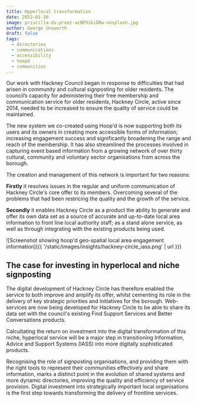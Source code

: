 ```yaml
---
title: Hyperlocal transformation 
date: 2022-01-20
image: priscilla-du-preez-acNPOikiDRw-unsplash.jpg
author: George Unsworth
draft: false
tags:
  - directories
  - communications
  - accessibility 
  - hoopd
  - communities
---
```


Our work with Hackney Council began in response to difficulties that had arisen in community and cultural signposting for older residents. 
The council’s capacity for administering their free membership and communication service for older residents, Hackney Circle, active since 2014, 
needed to be increased to ensure the quality of service could be maintained. 

The new system we co-created using Hoop'd is now supporting both its users and its owners in creating more accessible forms of information; 
increasing engagement success and significantly broadening the range and reach of the membership. 
It has also streamlined the processes involved in capturing event based information from a growing network of over thirty cultural, 
community and voluntary sector organisations from across the borough.

The creation and management of this network is important for two reasons:

**Firstly** it resolves issues in the regular and uniform communication of Hackney Circle's 
core offer to its members. Overcoming several of the problems that had been restricing the quality and the growth of the service. 

**Secondly** it enables Hackney Circle as a product the ability to generate and offer its own data set as a source of accurate and up-to-date local area information to 
front line local authority staff; as a stand alone service, as well as through integrating with the existing products being used.


![Screenshot showing hoop'd geo-spatial local area engagement information]({{ '/static/images/insights/hackney-circle_iass.png' | url }})



The case for investing in hyperlocal and niche signposting  
---------------------------------------------------------------------------------------------------------------------------------

The digital development of Hackney Circle has therefore enabled the service to both improve and amplify its offer, whilst cementing its role in the delivery of key strategic priorities and initiatives for the borough. Web-services are now being developed for Hackney Circle to be able to share its data set with the council's existing Find Support Services and Better Conversations products. 

Calcultating the return on investment into the digital transformation of this niche, hyperlocal service will be a major step in transitioning Information, Advice and Support Systems (IASS) into more digitally sophisticated products.

Recognising the role of signposting organisations, and providing them with the right tools to represent their communities effectively and share information, 
marks a distinct point in the evolution of shared systems and more dynamic directories, improving the quality and efficiency of service provision. Digital investment into strategically important local organisations is the first step towards transforming the delivery of frontline services.

